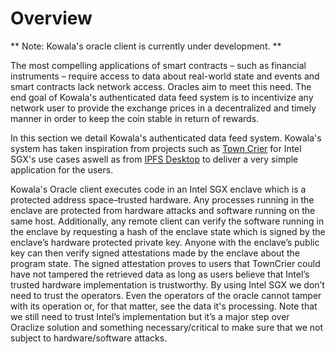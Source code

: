 # Overview

** Note: Kowala's oracle client is currently under development. **

The most compelling applications of smart contracts – such as financial
instruments – require access to data about real-world state and events and smart
contracts lack network access. Oracles aim to meet this need. The end goal of
Kowala's authenticated data feed system is to incentivize any network user to
provide the exchange prices in a decentralized and timely manner in order to
keep the coin stable in return of rewards.

In this section we detail Kowala's authenticated data feed system. Kowala's
system has taken inspiration from projects such as [Town
Crier](http://www.town-crier.org/) for Intel SGX's use cases aswell as from
[IPFS Desktop](https://github.com/ipfs-shipyard/ipfs-desktop) to deliver a very
simple application for the users.

Kowala's Oracle client executes code in an Intel SGX enclave which is a
protected address space–trusted hardware. Any processes running in the enclave
are protected from hardware attacks and software running on the same host.
Additionally, any remote client can verify the software running in the enclave
by requesting a hash of the enclave state which is signed by the enclave’s
hardware protected private key. Anyone with the enclave’s public key can then
verify signed attestations made by the enclave about the program state. The
signed attestation proves to users that TownCrier could have not tampered the
retrieved data as long as users believe that Intel’s trusted hardware
implementation is trustworthy. By using Intel SGX we don’t need to trust the
operators. Even the operators of the oracle cannot tamper with its operation or,
for that matter, see the data it's processing. Note that we still need to trust
Intel’s implementation but it’s a major step over Oraclize solution and
something necessary/critical to make sure that we not subject to
hardware/software attacks.

</br></br>

